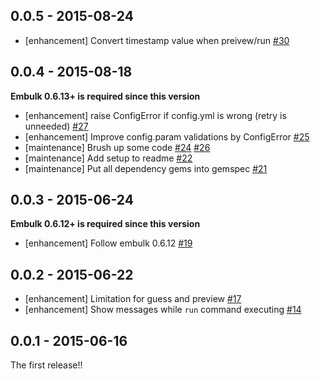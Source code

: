 ## 0.0.5 - 2015-08-24
* [enhancement] Convert timestamp value when preivew/run [#30](https://github.com/treasure-data/embulk-input-sfdc/pull/30)

## 0.0.4 - 2015-08-18

**Embulk 0.6.13+ is required since this version**

* [enhancement] raise ConfigError if config.yml is wrong (retry is unneeded) [#27](https://github.com/treasure-data/embulk-input-sfdc/pull/27)
* [enhancement] Improve config.param validations by ConfigError [#25](https://github.com/treasure-data/embulk-input-sfdc/pull/25)
* [maintenance] Brush up some code [#24](https://github.com/treasure-data/embulk-input-sfdc/pull/24) [#26](https://github.com/treasure-data/embulk-input-sfdc/pull/26)
* [maintenance] Add setup to readme [#22](https://github.com/treasure-data/embulk-input-sfdc/pull/22)
* [maintenance] Put all dependency gems into gemspec [#21](https://github.com/treasure-data/embulk-input-sfdc/pull/21)

## 0.0.3 - 2015-06-24

**Embulk 0.6.12+ is required since this version**

* [enhancement] Follow embulk 0.6.12 [#19](https://github.com/treasure-data/embulk-input-sfdc/pull/19)

## 0.0.2 - 2015-06-22
* [enhancement] Limitation for guess and preview [#17](https://github.com/treasure-data/embulk-input-sfdc/pull/17)
* [enhancement] Show messages while `run` command executing [#14](https://github.com/treasure-data/embulk-input-sfdc/pull/14)

## 0.0.1 - 2015-06-16

The first release!!
